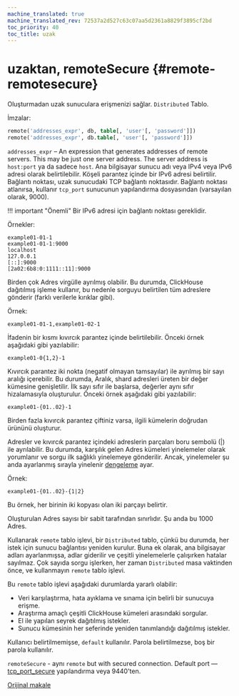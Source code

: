 ```yaml
---
machine_translated: true
machine_translated_rev: 72537a2d527c63c07aa5d2361a8829f3895cf2bd
toc_priority: 40
toc_title: uzak
---
```


# uzaktan, remoteSecure {#remote-remotesecure}

Oluşturmadan uzak sunuculara erişmenizi sağlar. `Distributed` Tablo.

İmzalar:

``` sql
remote('addresses_expr', db, table[, 'user'[, 'password']])
remote('addresses_expr', db.table[, 'user'[, 'password']])
```

`addresses_expr` – An expression that generates addresses of remote servers. This may be just one server address. The server address is `host:port` ya da sadece `host`. Ana bilgisayar sunucu adı veya IPv4 veya IPv6 adresi olarak belirtilebilir. Köşeli parantez içinde bir IPv6 adresi belirtilir. Bağlantı noktası, uzak sunucudaki TCP bağlantı noktasıdır. Bağlantı noktası atlanırsa, kullanır `tcp_port` sunucunun yapılandırma dosyasından (varsayılan olarak, 9000).

!!! important "Önemli"
    Bir IPv6 adresi için bağlantı noktası gereklidir.

Örnekler:

``` text
example01-01-1
example01-01-1:9000
localhost
127.0.0.1
[::]:9000
[2a02:6b8:0:1111::11]:9000
```

Birden çok Adres virgülle ayrılmış olabilir. Bu durumda, ClickHouse dağıtılmış işleme kullanır, bu nedenle sorguyu belirtilen tüm adreslere gönderir (farklı verilerle kırıklar gibi).

Örnek:

``` text
example01-01-1,example01-02-1
```

İfadenin bir kısmı kıvırcık parantez içinde belirtilebilir. Önceki örnek aşağıdaki gibi yazılabilir:

``` text
example01-0{1,2}-1
```

Kıvırcık parantez iki nokta (negatif olmayan tamsayılar) ile ayrılmış bir sayı aralığı içerebilir. Bu durumda, Aralık, shard adresleri üreten bir değer kümesine genişletilir. İlk sayı sıfır ile başlarsa, değerler aynı sıfır hizalamasıyla oluşturulur. Önceki örnek aşağıdaki gibi yazılabilir:

``` text
example01-{01..02}-1
```

Birden fazla kıvırcık parantez çiftiniz varsa, ilgili kümelerin doğrudan ürününü oluşturur.

Adresler ve kıvırcık parantez içindeki adreslerin parçaları boru sembolü (\|) ile ayrılabilir. Bu durumda, karşılık gelen Adres kümeleri yinelemeler olarak yorumlanır ve sorgu ilk sağlıklı yinelemeye gönderilir. Ancak, yinelemeler şu anda ayarlanmış sırayla yinelenir [dengeleme](../../operations/settings/settings.md) ayar.

Örnek:

``` text
example01-{01..02}-{1|2}
```

Bu örnek, her birinin iki kopyası olan iki parçayı belirtir.

Oluşturulan Adres sayısı bir sabit tarafından sınırlıdır. Şu anda bu 1000 Adres.

Kullanarak `remote` tablo işlevi, bir `Distributed` tablo, çünkü bu durumda, her istek için sunucu bağlantısı yeniden kurulur. Buna ek olarak, ana bilgisayar adları ayarlanmışsa, adlar giderilir ve çeşitli yinelemelerle çalışırken hatalar sayılmaz. Çok sayıda sorgu işlerken, her zaman `Distributed` masa vaktinden önce, ve kullanmayın `remote` tablo işlevi.

Bu `remote` tablo işlevi aşağıdaki durumlarda yararlı olabilir:

-   Veri karşılaştırma, hata ayıklama ve sınama için belirli bir sunucuya erişme.
-   Araştırma amaçlı çeşitli ClickHouse kümeleri arasındaki sorgular.
-   El ile yapılan seyrek dağıtılmış istekler.
-   Sunucu kümesinin her seferinde yeniden tanımlandığı dağıtılmış istekler.

Kullanıcı belirtilmemişse, `default` kullanılır.
Parola belirtilmezse, boş bir parola kullanılır.

`remoteSecure` - aynı `remote` but with secured connection. Default port — [tcp\_port\_secure](../../operations/server-configuration-parameters/settings.md#server_configuration_parameters-tcp_port_secure) yapılandırma veya 9440'ten.

[Orijinal makale](https://clickhouse.tech/docs/en/query_language/table_functions/remote/) <!--hide-->
